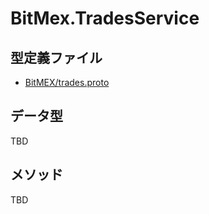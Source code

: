 # BitMex.TradesService

## 型定義ファイル

- [BitMEX/trades.proto](../../proto/BitMEX/trades.proto)

## データ型

TBD

## メソッド

TBD